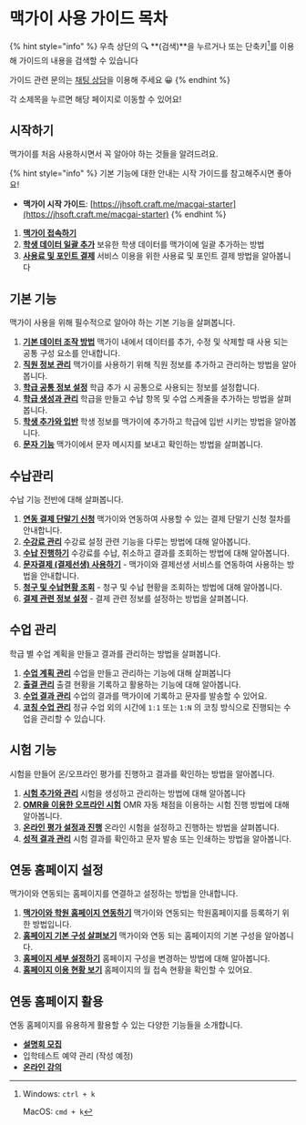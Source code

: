 # 맥가이 사용 가이드 목차

{% hint style="info" %}
우측 상단의 🔍 **(검색)**을 누르거나 또는 단축키[^1]를 이용해 가이드의 내용을 검색할 수 있습니다

가이드 관련 문의는 [채팅 상담](https://macgai7.channel.io/lounge)을 이용해 주세요 :grinning:
{% endhint %}

각 소제목을 누르면 해당 페이지로 이동할 수 있어요!

## &#x20;시작하기

맥가이를 처음 사용하시면서 꼭 알아야 하는 것들을 알려드려요.

{% hint style="info" %}
기본 기능에 대한 안내는 시작 가이드를 참고해주시면 좋아요!

* **맥가이 시작 가이드**: [https://jhsoft.craft.me/macgai-starter](https://jhsoft.craft.me/macgai-starter)
{% endhint %}

1. [**맥가이 접속하기**](get-started/log-in.md)
2. [**학생 데이터 일괄 추가**](get-started/conversion.md) 보유한 학생 데이터를 맥가이에 일괄 추가하는 방법
3. [**사용료 및 포인트 결제**](get-started/fee/) 서비스 이용을 위한 사용료 및 포인트 결제 방법을 알아봅니다

## 기본 기능

맥가이 사용을 위해 필수적으로 알아야 하는 기본 기능을 살펴봅니다.

1. [**기본 데이터 조작 방법**](basic-features/data.md) 맥가이 내에서 데이터를 추가, 수정 및 삭제할 때 사용 되는 공통 구성 요소를 안내합니다.
2. [**직원 정보 관리**](basic-features/staff-basic/) 맥가이를 사용하기 위해 직원 정보를 추가하고 관리하는 방법을 알아봅니다.
3. [**학급 공통 정보 설정**](basic-features/class-setting/) 학급 추가 시 공통으로 사용되는 정보를 설정합니다.
4. [**학급 생성과 관리**](basic-features/class/) 학급을 만들고 수납 항목 및 수업 스케줄을 추가하는 방법을 살펴봅니다.
5. [**학생 추가와 입반**](basic-features/student/) 학생 정보를 맥가이에 추가하고 학급에 입반 시키는 방법을 알아봅니다.
6. [**문자 기능**](basic-features/message/) 맥가이에서 문자 메시지를 보내고 확인하는 방법을 살펴봅니다.

## 수납관리

수납 기능 전반에 대해 살펴봅니다.

1. [**연동 결제 단말기 신청**](payments/allthatpay.md) 맥가이와 연동하여 사용할 수 있는 결제 단말기 신청 절차를 안내합니다.
2. [**수강료 관리**](payments/tuition-mgmt/)  수강료 설정 관련 기능을 다루는 방법에 대해 알아봅니다.
3. [**수납 진행하기**](payments/receiving/) 수강료를 수납, 취소하고 결과를 조회하는 방법에 대해 알아봅니다.
4. [**문자결제 (결제선생) 사용하기**](payments/payssam/) - 맥가이와 결제선생 서비스를 연동하여 사용하는 방법을 안내합니다.
5. [**청구 및 수납현황 조회**](payments/lookup/) - 청구 및 수납 현황을 조회하는 방법에 대해 알아봅니다.
6. [**결제 관련 정보 설정**](payments/info.md) - 결제 관련 정보를 설정하는 방법을 살펴봅니다.

## 수업 관리

학급 별 수업 계획을 만들고 결과를 관리하는 방법을 살펴봅니다.

1. [**수업 계획 관리**](class/planning/) 수업을 만들고 관리하는 기능에 대해 살펴봅니다
2. [**출결 관리**](class/attendance/) 출결 현황을 기록하고 활용하는 기능에 대해 알아봅니다.
3. [**수업 결과 관리**](class/results/) 수업의 결과를 맥가이에 기록하고 문자를 발송할 수 있어요.
4. [**코칭 수업 관리**](class/coaching/) 정규 수업 외의 시간에 `1:1` 또는 `1:N` 의 코칭 방식으로 진행되는 수업을 관리할 수 있습니다.

## 시험 기능

시험을 만들어 온/오프라인 평가를 진행하고 결과를 확인하는 방법을 알아봅니다.

1. [**시험 추가와 관리**](test/add-test/) 시험을 생성하고 관리하는 방법에 대해 알아봅니다
2. [**OMR을 이용한 오프라인 시험**](test/omr/) OMR 자동 채점을 이용하는 시험 진행 방법에 대해 알아봅니다.
3. [**온라인 평가 설정과 진행**](test/online.md) 온라인 시험을 설정하고 진행하는 방법을 살펴봅니다.
4. [**성적 결과 관리**](test/test-result/) 시험 결과를 확인하고 문자 발송 또는 인쇄하는 방법을 알아봅니다.

## 연동 홈페이지 설정

맥가이와 연동되는 홈페이지를 연결하고 설정하는 방법을 안내합니다.

1. [**맥가이와 학원 홈페이지 연동하기**](homepage/link.md) 맥가이와 연동되는 학원홈페이지를 등록하기 위한 방법입니다.
2. [**홈페이지 기본 구성 살펴보기**](homepage/general.md) 맥가이와 연동 되는 홈페이지의 기본 구성을 알아봅니다.
3. [**홈페이지 세부 설정하기**](homepage/settings/) 홈페이지 구성을 변경하는 방법에 대해 알아봅니다.
4. [**홈페이지 이용 현황 보기**](broken-reference) 홈페이지의 월 접속 현황을 확인할 수 있어요.

## 연동 홈페이지 활용

연동 홈페이지를 유용하게 활용할 수 있는 다양한 기능들을 소개합니다.

* [**설명회 모집**](utilizing-homepage/presentation.md)
* 입학테스트 예약 관리 (작성 예정)
* [**온라인 강의**](utilizing-homepage/online-lecture.md)



[^1]: Windows: `ctrl + k`

    MacOS: `cmd + k`
